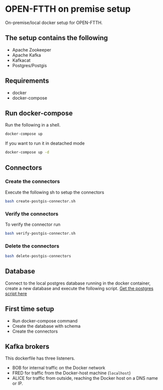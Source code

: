 # OPEN-FTTH on premise setup
On-premise/local docker setup for OPEN-FTTH.

## The setup contains the following
* Apache Zookeeper 
* Apache Kafka
* Kafkacat
* Postgres/Postgis

## Requirements
* docker
* docker-compose

## Run docker-compose
Run the following in a shell.
``` sh
docker-compose up
```

If you want to run it in deatached mode

``` sh
docker-compose up -d
```


## Connectors

### Create the connectors
Execute the following sh to setup the connectors 
``` sh
bash create-postgis-connector.sh
```

### Verify the connectors
To verify the connector run
``` sh
bash verify-postgis-connector.sh
```

### Delete the connectors

``` sh
bash delete-postgis-connectors
```

## Database
Connect to the local postgres database running in the docker container, create a
new database and execute the following script.
[Get the postgres script here](https://github.com/DAXGRID/open-ftth-postgis-service/blob/master/Database%20Scripts/create_route_network_schema.sql)

## First time setup
* Run docker-compose command
* Create the database with schema
* Create the connectors

## Kafka brokers
This dockerfile has three listeners.
* BOB for internal traffic on the Docker network
* FRED for traffic from the Docker-host machine (`localhost`)
* ALICE for traffic from outside, reaching the Docker host on a DNS name or IP.
